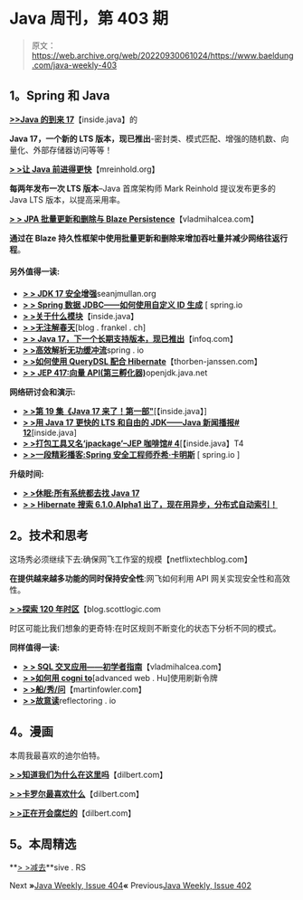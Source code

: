 # Java 周刊，第 403 期

> 原文：<https://web.archive.org/web/20220930061024/https://www.baeldung.com/java-weekly-403>

## **1。Spring 和 Java**

[**>>Java 的到来 17**](https://web.archive.org/web/20220628055450/https://inside.java/2021/09/14/the-arrival-of-java17/)【inside.java】的

**Java 17，一个新的 LTS 版本，现已推出**-密封类、模式匹配、增强的随机数、向量化、外部存储器访问等等！

[**> >让 Java 前进得更快**](https://web.archive.org/web/20220628055450/https://mreinhold.org/blog/forward-even-faster)【mreinhold.org】

**每两年发布一次 LTS 版本**–Java 首席架构师 Mark Reinhold 提议发布更多的 Java LTS 版本，以提高采用率。

[**> > JPA 批量更新和删除与 Blaze Persistence**](https://web.archive.org/web/20220628055450/https://vladmihalcea.com/bulk-update-delete-blaze-persistence/)【vladmihalcea.com】

**通过在 Blaze 持久性框架中使用批量更新和删除来增加吞吐量并减少网络往返行程**。

#### 另外**值得一读:**

*   [**> > JDK 17 安全增强**](https://web.archive.org/web/20220628055450/https://seanjmullan.org/blog/2021/09/14/jdk17)seanjmullan.org
*   [**> > Spring 数据 JDBC——如何使用自定义 ID 生成**](https://web.archive.org/web/20220628055450/https://spring.io/blog/2021/09/09/spring-data-jdbc-how-to-use-custom-id-generation) [ spring.io
*   [**> >关于什么模块**](https://web.archive.org/web/20220628055450/https://inside.java/2021/09/10/what-are-modules-about/)【inside.java】
*   [**> >无注解春天**](https://web.archive.org/web/20220628055450/https://blog.frankel.ch/annotation-free-spring/)[blog . frankel . ch]
*   [**> > Java 17，下一个长期支持版本，现已推出**](https://web.archive.org/web/20220628055450/https://www.infoq.com/news/2021/09/java17-released/)【infoq.com】
*   [**> >高效解析无功缓冲流**](https://web.archive.org/web/20220628055450/https://spring.io/blog/2021/09/14/efficient-parsing-of-reactive-buffer-streams)spring . io
*   [**> >如何使用 QueryDSL 配合 Hibernate**](https://web.archive.org/web/20220628055450/https://thorben-janssen.com/querydsl-hibernate/)【thorben-janssen.com】
*   [**> > JEP 417:向量 API(第三孵化器)**](https://web.archive.org/web/20220628055450/https://openjdk.java.net/jeps/417)openjdk.java.net

**网络研讨会和演示:**

*   [**> >第 19 集《Java 17 来了！第一部"**](https://web.archive.org/web/20220628055450/https://inside.java/2021/09/14/podcast-019/)[【inside.java】]
*   [**> >用 Java 17 更快的 LTS 和自由的 JDK——Java 新闻播报# 12**](https://web.archive.org/web/20220628055450/https://inside.java/2021/09/15/insidejava-newscast-012/)[inside.java]
*   [**> >打包工具又名‘jpackage’–JEP 咖啡馆# 4**](https://web.archive.org/web/20220628055450/https://inside.java/2021/09/09/jepcafe4/)[【inside.java】T4
*   [**> >一段精彩播客:Spring 安全工程师乔希·卡明斯**](https://web.archive.org/web/20220628055450/https://spring.io/blog/2021/09/09/a-bootiful-podcast-spring-security-engineer-josh-cummings) [ spring.io ]

**升级时间:**

*   [**> >休眠:所有系统都去找 Java 17**](https://web.archive.org/web/20220628055450/https://in.relation.to/2021/09/14/ready-for-jdk17/)
*   [**> > Hibernate 搜索 6.1.0.Alpha1 出了，现在用异步，分布式自动索引！**](https://web.archive.org/web/20220628055450/https://in.relation.to/2021/09/10/hibernate-search-6-1-0-Alpha1/)

## **2。技术和思考**

这场秀必须继续下去:确保网飞工作室的规模【netflixtechblog.com】

**在提供越来越多功能的同时保持安全性**:网飞如何利用 API 网关实现安全性和高效性。

[**> >探索 120 年时区**](https://web.archive.org/web/20220628055450/https://blog.scottlogic.com/2021/09/14/120-years-timezone.html)【blog.scottlogic.com

时区可能比我们想象的更奇特:在时区规则不断变化的状态下分析不同的模式。

**同样值得一读:**

*   [**> > SQL 交叉应用——初学者指南**](https://web.archive.org/web/20220628055450/https://vladmihalcea.com/sql-cross-apply/)【vladmihalcea.com】
*   [**> >如何用 cogni to**](https://web.archive.org/web/20220628055450/https://advancedweb.hu/how-to-use-the-refresh-token-with-cognito/)[advanced web . Hu]使用刷新令牌
*   [**> >船/秀/问**](https://web.archive.org/web/20220628055450/https://martinfowler.com/articles/ship-show-ask.html)【martinfowler.com】
*   [**> >故意读**](https://web.archive.org/web/20220628055450/https://reflectoring.io/read-intentionally/)reflectoring . io

## **4。漫画**

本周我最喜欢的迪尔伯特。

[**> >知道我们为什么在这里吗**](https://web.archive.org/web/20220628055450/https://dilbert.com/strip/2021-09-16)【dilbert.com】

[**> >卡罗尔最喜欢什么**](https://web.archive.org/web/20220628055450/https://dilbert.com/strip/2021-09-15)【dilbert.com】

[**> >正在开会腐烂的**](https://web.archive.org/web/20220628055450/https://dilbert.com/strip/2021-09-14)【dilbert.com】

## **5。本周精选**

**[> >减去](https://web.archive.org/web/20220628055450/https://sive.rs/subtract)**sive . RS

Next **»**[Java Weekly, Issue 404](/web/20220628055450/https://www.baeldung.com/java-weekly-404)**«** Previous[Java Weekly, Issue 402](/web/20220628055450/https://www.baeldung.com/java-weekly-402)